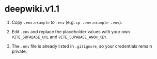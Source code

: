 # deepwiki.v1.1

1. Copy `.env.example` to `.env` (e.g. `cp .env.example .env`).
2. Edit `.env` and replace the placeholder values with your own `VITE_SUPABASE_URL` and `VITE_SUPABASE_ANON_KEY`.

3. The `.env` file is already listed in `.gitignore`, so your credentials remain private.

